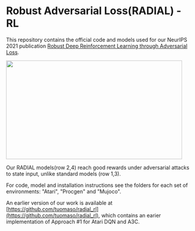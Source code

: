 # Robust Adversarial Loss(RADIAL) - RL
This repository contains the official code and models used for our NeurIPS 2021 publication [Robust Deep Reinforcement Learning through Adversarial Loss](https://arxiv.org/abs/2008.01976). 

<img src="radial_overview.png" width="479" height="268"/>

Our RADIAL models(row 2,4) reach good rewards under adversarial attacks to state input, unlike standard models (row 1,3). 

For code, model and installation instructions see the folders for each set of environments: "Atari", "Procgen" and "Mujoco".

An earlier version of our work is available at [https://github.com/tuomaso/radial_rl](https://github.com/tuomaso/radial_rl), which contains an earier implementation of Approach #1 for Atari DQN and A3C.



